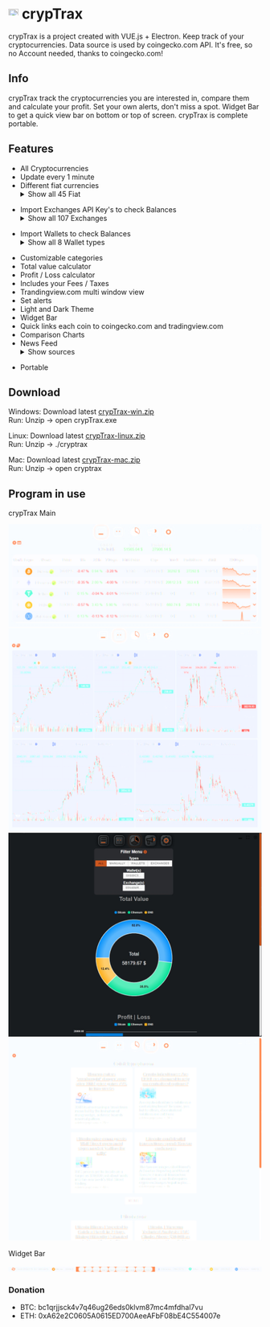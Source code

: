 # <img src="https://i.ibb.co/qDV0yfQ/icon.png" data-canonical-src="https://i.ibb.co/qDV0yfQ/icon.png" width="20" height="20" /> crypTrax

crypTrax is a project created with VUE.js + Electron. Keep track of your cryptocurrencies. Data source is used by coingecko.com API. It's free, so no Account needed, thanks to coingecko.com!

## Info

crypTrax track the cryptocurrencies you are interested in, compare them and calculate your profit. Set your own alerts, don't miss a spot. Widget Bar to get a quick view bar on bottom or top of screen. crypTrax is complete portable.

## Features
- All Cryptocurrencies
- Update every 1 minute
- Different fiat currencies <details><summary>Show all 45 Fiat</summary>
    * US Dollar
    * Euro
    * Indonesian Rupiah
    * South Korean Won
    * Chinese Yuan
    * New Taiwan Dollar
    * Japanese Yen
    * United Arab Emirates Dirham
    * Argentine Peso
    * Australian Dollar
    * Bangladeshi Taka
    * Bahraini Dinar
    * Bermudian Dollar
    * Brazil Real
    * Canadian Dollar
    * Swiss Franc
    * Chilean Peso
    * Czech Koruna
    * Danish Krone
    * British Pound Sterling
    * Hong Kong Dollar
    * Hungarian Forint
    * Israeli New Shekel
    * Indian Rupee
    * Kuwaiti Dinar
    * Sri Lankan Rupee
    * Burmese Kyat
    * Malaysian Ringgit
    * Nigerian Naira
    * Norwegian Krone
    * New Zealand Dollar
    * Philippine Peso
    * Pakistani Rupee
    * Polish Zloty
    * Saudi Riyal
    * Swedish Krona
    * Singapore Dollar
    * Thai Baht
    * Turkish Lira
    * Ukrainian hryvnia
    * Venezuelan bolívar fuerte
    * Vietnamese đồng
    * South African Rand
    * Russian Ruble
</details>

- Import Exchanges API Key's to check Balances<details><summary>Show all 107 Exchanges</summary>
    * ![](https://user-images.githubusercontent.com/51840849/76173629-fc67fb00-61b1-11ea-84fe-f2de582f58a3.jpg)
    * ![](https://user-images.githubusercontent.com/1294454/40811661-b6eceae2-653a-11e8-829e-10bfadb078cf.jpg)
    * ![](https://user-images.githubusercontent.com/1294454/44539184-29f26e00-a70c-11e8-868f-e907fc236a7c.jpg)
    * ![](https://user-images.githubusercontent.com/1294454/41764625-63b7ffde-760a-11e8-996d-a6328fa9347a.jpg)
    * ![](https://user-images.githubusercontent.com/1294454/27766817-e9456312-5ee6-11e7-9b3c-b628ca5626a5.jpg)
    * ![](https://user-images.githubusercontent.com/1294454/47380619-8a029200-d706-11e8-91e0-8a391fe48de3.jpg)
    * ![](https://user-images.githubusercontent.com/1294454/94507548-a83d6a80-0218-11eb-9998-28b9cec54165.jpg)
    * ![](https://user-images.githubusercontent.com/51840849/89731817-b3fb8480-da52-11ea-817f-783b08aaf32b.jpg)
    * ![](https://user-images.githubusercontent.com/1294454/28208429-3cacdf9a-6896-11e7-854e-4c79a772a30f.jpg)
    * ![](https://user-images.githubusercontent.com/51840849/87182090-1e9e9080-c2ec-11ea-8e49-563db9a38f37.jpg)
    * ![](https://user-images.githubusercontent.com/1294454/70423869-6839ab00-1a7f-11ea-8f94-13ae72c31115.jpg)
    * ![](https://user-images.githubusercontent.com/1294454/146103275-c39a34d9-68a4-4cd2-b1f1-c684548d311b.jpg)
    * ![](https://user-images.githubusercontent.com/51840849/87591171-9a377d80-c6f0-11ea-94ac-97a126eac3bc.jpg)
    * ![](https://user-images.githubusercontent.com/1294454/67149189-df896480-f2b0-11e9-8816-41593e17f9ec.jpg)
    * ![](https://user-images.githubusercontent.com/1294454/58385970-794e2d80-8001-11e9-889c-0567cd79b78e.jpg)
    * ![](https://user-images.githubusercontent.com/1294454/83718672-36745c00-a63e-11ea-81a9-677b1f789a4d.jpg)
    * ![](https://user-images.githubusercontent.com/51840849/87443317-01c0d080-c5fe-11ea-95c2-9ebe1a8fafd9.jpg)
    * ![](https://user-images.githubusercontent.com/1294454/27837060-e7c58714-60ea-11e7-9192-f05e86adb83f.jpg)
    * ![](https://user-images.githubusercontent.com/1294454/92337550-2b085500-f0b3-11ea-98e7-5794fb07dd3b.jpg)
    * ![](https://user-images.githubusercontent.com/1294454/27766244-e328a50c-5ed2-11e7-947b-041416579bb3.jpg)
    * ![](https://user-images.githubusercontent.com/51840849/76547799-daff5b80-649e-11ea-87fb-3be9bac08954.jpg)
    * ![](https://user-images.githubusercontent.com/1294454/108623144-67a3ef00-744e-11eb-8140-75c6b851e945.jpg)
    * ![](https://user-images.githubusercontent.com/1294454/61511972-24c39f00-aa01-11e9-9f7c-471f1d6e5214.jpg)
    * ![](https://user-images.githubusercontent.com/1294454/150730761-1a00e5e0-d28c-480f-9e65-089ce3e6ef3b.jpg)
    * ![](https://user-images.githubusercontent.com/51840849/77257418-3262b000-6c85-11ea-8fb8-20bdf20b3592.jpg)
    * ![](https://user-images.githubusercontent.com/1294454/69354403-1d532180-0c91-11ea-88ed-44c06cefdf87.jpg)
    * ![](https://user-images.githubusercontent.com/51840849/87295553-1160ec00-c50e-11ea-8ea0-df79276a9646.jpg)
    * ![](https://user-images.githubusercontent.com/1294454/129991357-8f47464b-d0f4-41d6-8a82-34122f0d1398.jpg)
    * ![](https://user-images.githubusercontent.com/1294454/69436317-31128c80-0d52-11ea-91d1-eb7bb5818812.jpg)
    * ![](https://user-images.githubusercontent.com/51840849/87182089-1e05fa00-c2ec-11ea-8da9-cc73b45abbbc.jpg)
    * ![](https://user-images.githubusercontent.com/1294454/76137448-22748a80-604e-11ea-8069-6e389271911d.jpg)
    * ![](https://user-images.githubusercontent.com/1294454/38063602-9605e28a-3302-11e8-81be-64b1e53c4cfb.jpg)
    * ![](https://user-images.githubusercontent.com/1294454/45798859-1a872600-bcb4-11e8-8746-69291ce87b04.jpg)
    * ![](https://user-images.githubusercontent.com/51840849/87295551-102fbf00-c50e-11ea-90a9-462eebba5829.jpg)
    * ![](https://user-images.githubusercontent.com/1294454/152485636-38b19e4a-bece-4dec-979a-5982859ffc04.jpg)
    * ![](https://user-images.githubusercontent.com/1294454/85225056-221eb600-b3d7-11ea-930d-564d2690e3f6.jpg)
    * ![](https://user-images.githubusercontent.com/1294454/32859187-cd5214f0-ca5e-11e7-967d-96568e2e2bd1.jpg)
    * ![](https://user-images.githubusercontent.com/1294454/27766442-8ddc33b0-5ed8-11e7-8b98-f786aef0f3c9.jpg)
    * ![](https://user-images.githubusercontent.com/51840849/87460806-1c9f3f00-c616-11ea-8c46-a77018a8f3f4.jpg)
    * ![](https://user-images.githubusercontent.com/51840849/87153930-f0f02200-c2c0-11ea-9c0a-40337375ae89.jpg)
    * ![](https://user-images.githubusercontent.com/1294454/47813922-6f12cc00-dd5d-11e8-97c6-70f957712d47.jpg)
    * ![](https://user-images.githubusercontent.com/1294454/69680782-03fd0b80-10bd-11ea-909e-7f603500e9cc.jpg)
    * ![](https://user-images.githubusercontent.com/1294454/66732963-8eb7dd00-ee66-11e9-849b-10d9282bb9e0.jpg)
    * ![](https://user-images.githubusercontent.com/1294454/27766132-978a7bd8-5ece-11e7-9540-bc96d1e9bbb8.jpg)
    * ![](https://user-images.githubusercontent.com/1294454/67288762-2f04a600-f4e6-11e9-9fd6-c60641919491.jpg)
    * ![](https://user-images.githubusercontent.com/1294454/27766555-8eaec20e-5edc-11e7-9c5b-6dc69fc42f5e.jpg)
    * ![](https://user-images.githubusercontent.com/51840849/87460811-1e690280-c616-11ea-8652-69f187305add.jpg)
    * ![](https://user-images.githubusercontent.com/1294454/117201933-e7a6e780-adf5-11eb-9d80-98fc2a21c3d6.jpg)
    * ![](https://user-images.githubusercontent.com/1294454/148647666-c109c20b-f8ac-472f-91c3-5f658cb90f49.jpeg)
    * ![](https://user-images.githubusercontent.com/51840849/87182088-1d6d6380-c2ec-11ea-9c64-8ab9f9b289f5.jpg)
    * ![](https://user-images.githubusercontent.com/51840849/87070508-9358c880-c221-11ea-8dc5-5391afbbb422.jpg)
    * ![](https://user-images.githubusercontent.com/1294454/27766119-3593220e-5ece-11e7-8b3a-5a041f6bcc3f.jpg)
    * ![](https://user-images.githubusercontent.com/1294454/29604020-d5483cdc-87ee-11e7-94c7-d1a8d9169293.jpg)
    * ![](https://user-images.githubusercontent.com/1294454/37808081-b87f2d9c-2e59-11e8-894d-c1900b7584fe.jpg)
    * ![](https://user-images.githubusercontent.com/1294454/28051642-56154182-660e-11e7-9b0d-6042d1e6edd8.jpg)
    * ![](https://user-images.githubusercontent.com/51840849/87327317-98c55400-c53c-11ea-9a11-81f7d951cc74.jpg)
    * ![](https://user-images.githubusercontent.com/1294454/85734211-85755480-b705-11ea-8b35-0b7f1db33a2f.jpg)
    * ![](https://user-images.githubusercontent.com/1294454/27766927-39ca2ada-5eeb-11e7-972f-1b4199518ca6.jpg)
    * ![](https://user-images.githubusercontent.com/1294454/27766491-1b0ea956-5eda-11e7-9225-40d67b481b8d.jpg)
    * ![](https://user-images.githubusercontent.com/1294454/104140087-a27f2580-53c0-11eb-87c1-5d9e81208fe9.jpg)
    * ![](https://user-images.githubusercontent.com/1294454/55248342-a75dfe00-525a-11e9-8aa2-05e9dca943c6.jpg)
    * ![](https://user-images.githubusercontent.com/1294454/147792121-38ed5e36-c229-48d6-b49a-48d05fc19ed4.jpeg)
    * ![](https://user-images.githubusercontent.com/1294454/27766869-75057fa2-5ee9-11e7-9a6f-13e641fa4707.jpg)
    * ![](https://user-images.githubusercontent.com/51840849/87295554-11f98280-c50e-11ea-80d6-15b3bafa8cbf.jpg)
    * ![](https://user-images.githubusercontent.com/1294454/83165440-2f1cf200-a116-11ea-9046-a255d09fb2ed.jpg)
    * ![](https://user-images.githubusercontent.com/1294454/28501752-60c21b82-6feb-11e7-818b-055ee6d0e754.jpg)
    * ![](https://user-images.githubusercontent.com/1294454/41933112-9e2dd65a-798b-11e8-8440-5bab2959fcb8.jpg)
    * ![](https://user-images.githubusercontent.com/1294454/102157692-fd406280-3e90-11eb-8d46-4511b617cd17.jpg)
    * ![](https://user-images.githubusercontent.com/1294454/27766910-cdcbfdae-5eea-11e7-9859-03fea873272d.jpg)
    * ![](https://user-images.githubusercontent.com/1294454/97296144-514fa300-1861-11eb-952b-3d55d492200b.jpg)
    * ![](https://user-images.githubusercontent.com/1294454/97296144-514fa300-1861-11eb-952b-3d55d492200b.jpg)
    * ![](https://user-images.githubusercontent.com/1294454/27766319-f653c6e6-5ed4-11e7-933d-f0bc3699ae8f.jpg)
    * ![](https://user-images.githubusercontent.com/51840849/87295558-132aaf80-c50e-11ea-9801-a2fb0c57c799.jpg)
    * ![](https://user-images.githubusercontent.com/1294454/147508995-9e35030a-d046-43a1-a006-6fabd981b554.jpg)
    * ![](https://user-images.githubusercontent.com/1294454/137283979-8b2a818d-8633-461b-bfca-de89e8c446b2.jpg)
    * ![](https://user-images.githubusercontent.com/51840849/79268032-c4379480-7ea2-11ea-80b3-dd96bb29fd0d.jpg)
    * ![](https://user-images.githubusercontent.com/1294454/112027508-47984600-8b48-11eb-9e17-d26459cc36c6.jpg)
    * ![](https://user-images.githubusercontent.com/51840849/88317935-a8a21c80-cd22-11ea-8e2b-4b9fac5975eb.jpg)
    * ![](https://user-images.githubusercontent.com/1294454/139516488-243a830d-05dd-446b-91c6-c1f18fe30c63.jpg)
    * ![](https://user-images.githubusercontent.com/51840849/87443315-01283a00-c5fe-11ea-8628-c2a0feaf07ac.jpg)
    * ![](https://user-images.githubusercontent.com/51840849/122649755-1a076c80-d138-11eb-8f2e-9a9166a03d79.jpg)
    * ![](https://user-images.githubusercontent.com/1294454/107758499-05edd180-6d38-11eb-9e09-0b69602a7a15.jpg)
    * ![](https://user-images.githubusercontent.com/1294454/27766607-8c1a69d8-5ede-11e7-930c-540b5eb9be24.jpg)
    * ![](https://user-images.githubusercontent.com/1294454/30597177-ea800172-9d5e-11e7-804c-b9d4fa9b56b0.jpg)
    * ![](https://user-images.githubusercontent.com/1294454/38003300-adc12fba-323f-11e8-8525-725f53c4a659.jpg)
    * ![](https://user-images.githubusercontent.com/1294454/31784029-0313c702-b509-11e7-9ccc-bc0da6a0e435.jpg)
    * ![](https://user-images.githubusercontent.com/1294454/75841031-ca375180-5ddd-11ea-8417-b975674c23cb.jpg)
    * ![](https://user-images.githubusercontent.com/1294454/49245610-eeaabe00-f423-11e8-9cba-4b0aed794799.jpg)
    * ![](https://user-images.githubusercontent.com/1294454/99450025-3be60a00-2931-11eb-9302-f4fd8d8589aa.jpg)
    * ![](https://user-images.githubusercontent.com/51840849/87489843-bb469280-c64c-11ea-91aa-69c6326506af.jpg)
    * ![](https://user-images.githubusercontent.com/1294454/34487620-3139a7b0-efe6-11e7-90f5-e520cef74451.jpg)
    * ![](https://user-images.githubusercontent.com/1294454/84547058-5fb27d80-ad0b-11ea-8711-78ac8b3c7f31.jpg)
    * ![](https://user-images.githubusercontent.com/51840849/87153926-efbef500-c2c0-11ea-9842-05b63612c4b9.jpg)
    * ![](https://user-images.githubusercontent.com/1294454/27786377-8c8ab57e-5fe9-11e7-8ea4-2b05b6bcceec.jpg)
    * ![](https://user-images.githubusercontent.com/1294454/41822275-ed982188-77f5-11e8-92bb-496bcd14ca52.jpg)
    * ![](https://user-images.githubusercontent.com/1294454/30781780-03149dc4-a12e-11e7-82bb-313b269d24d4.jpg)
    * ![](https://user-images.githubusercontent.com/1294454/65177307-217b7c80-da5f-11e9-876e-0b748ba0a358.jpg)
    * ![](https://user-images.githubusercontent.com/51840849/87153921-edf53180-c2c0-11ea-96b9-f2a9a95a455b.jpg)
    * ![](https://user-images.githubusercontent.com/1294454/42625213-dabaa5da-85cf-11e8-8f99-aa8f8f7699f0.jpg)    
    * ![](https://user-images.githubusercontent.com/1294454/141506670-12f6115f-f425-4cd8-b892-b51d157ca01f.jpg)
    * ![](https://user-images.githubusercontent.com/1294454/27816857-ce7be644-6096-11e7-82d6-3c257263229c.jpg)
    * ![](https://user-images.githubusercontent.com/51840849/94481303-2f222100-01e0-11eb-97dd-bc14c5943a86.jpg)
    * ![](https://user-images.githubusercontent.com/1294454/27822159-66153620-60ad-11e7-89e7-005f6d7f3de0.jpg)
    * ![](https://user-images.githubusercontent.com/51840849/80491487-74a99c00-896b-11ea-821e-d307e832f13e.jpg)
    * ![](https://user-images.githubusercontent.com/1294454/27941483-79fc7350-62d9-11e7-9f61-ac47f28fcd96.jpg)
    * ![](https://user-images.githubusercontent.com/51840849/87153927-f0578b80-c2c0-11ea-84b6-74612568e9e1.jpg)
    * ![](https://user-images.githubusercontent.com/1294454/100545356-8427f500-326c-11eb-9539-7d338242d61b.jpg)
</details>

- Import Wallets to check Balances<details><summary>Show all 8 Wallet types</summary>
    * Bitcoin
    * Ethereum
    * Litecoin
    * Dash
    * Dogecoin
    * Stratis
    * DigiByte
    * Neo
</details>

- Customizable categories
- Total value calculator
- Profit / Loss calculator
- Includes your Fees / Taxes
- Trandingview.com multi window view
- Set alerts
- Light and Dark Theme
- Widget Bar
- Quick links each coin to coingecko.com and tradingview.com
- Comparison Charts
- News Feed<details><summary>Show sources</summary>
    * Cointelegraph.com
    * Newsbtc.com
    * Bitcoin.com
    * Coincodecap.com
    * Coindesk.com
    * CryptoPotato.com
    * U.Today.com
    * Cryptoslate.com
    * Bitcoinik.com
    * Thenewscrypto.com
    * Cryptoadventure.com
    * Crypto-economy.com
    * Cryptonews.au
    * Bitcoinist.net
    * Coinjournal.net
    * Cointelegraph.de
    * BTC-Echo.de
    * Coin-hero.de
    * Bitcoinmag.de
</details>

- Portable


## Download

Windows: Download latest [crypTrax-win.zip](https://github.com/Escaflownevan/crypTrax/releases/latest/download/crypTrax-win.zip)<br>
Run: Unzip -> open crypTrax.exe        

Linux: Download latest [crypTrax-linux.zip](https://github.com/Escaflownevan/crypTrax/releases/latest/download/crypTrax-linux.zip)<br>
Run: Unzip -> ./cryptrax

Mac: Download latest [crypTrax-mac.zip](https://github.com/Escaflownevan/crypTrax/releases/latest/download/crypTrax-mac.zip)<br>
Run: Unzip -> open cryptrax


## Program in use
crypTrax Main

<img src="/screenshots/main.png" />


<img src="/screenshots/tv.png" />


<img src="/screenshots/compare.jpg" />


<img src="/screenshots/news.png" />

Widget Bar

<img src="/screenshots/bar.png" />

### Donation

- BTC: bc1qrjjsck4v7q46ug26eds0klvm87mc4mfdhal7vu
- ETH: 0xA62e2C0605A0615ED700AeeAFbF08bE4C554007e
